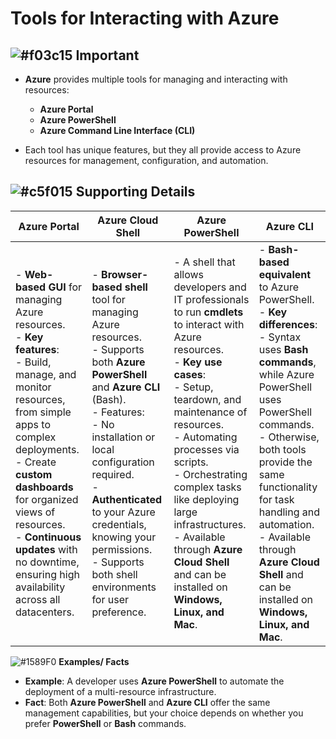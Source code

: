 # Tools for Interacting with Azure

## ![#f03c15](https://placehold.co/15x15/f03c15/f03c15.png) **Important**
- **Azure** provides multiple tools for managing and interacting with resources:  
  - **Azure Portal**  
  - **Azure PowerShell**  
  - **Azure Command Line Interface (CLI)**  

- Each tool has unique features, but they all provide access to Azure resources for management, configuration, and automation.  

## ![#c5f015](https://placehold.co/15x15/c5f015/c5f015.png) **Supporting Details**

| **Azure Portal** | **Azure Cloud Shell** | **Azure PowerShell**| **Azure CLI**|
|------------|----------------|----------------|----------------|  
| - **Web-based GUI** for managing Azure resources. <br> - **Key features**:  <br> - Build, manage, and monitor resources, from simple apps to complex deployments.   <br> - Create **custom dashboards** for organized views of resources.   <br> - **Continuous updates** with no downtime, ensuring high availability across all datacenters. <br>   | - **Browser-based shell** tool for managing Azure resources. <br> - Supports both **Azure PowerShell** and **Azure CLI** (Bash). <br> - Features: <br> - No installation or local configuration required. <br> - **Authenticated** to your Azure credentials, knowing your permissions. <br> - Supports both shell environments for user preference.   | - A shell that allows developers and IT professionals to run **cmdlets** to interact with Azure resources. <br> - **Key use cases**:  <br> - Setup, teardown, and maintenance of resources.  <br> - Automating processes via scripts.  <br> - Orchestrating complex tasks like deploying large infrastructures.  <br> - Available through **Azure Cloud Shell** and can be installed on **Windows, Linux, and Mac**.   |- **Bash-based equivalent** to Azure PowerShell.  <br> - **Key differences**:  <br> - Syntax uses **Bash commands**, while Azure PowerShell uses PowerShell commands.  <br> - Otherwise, both tools provide the same functionality for task handling and automation. <br> - Available through **Azure Cloud Shell** and can be installed on **Windows, Linux, and Mac**. | 

![#1589F0](https://placehold.co/15x15/1589F0/1589F0.png) **Examples/ Facts**
- **Example**: A developer uses **Azure PowerShell** to automate the deployment of a multi-resource infrastructure.  
- **Fact**: Both **Azure PowerShell** and **Azure CLI** offer the same management capabilities, but your choice depends on whether you prefer **PowerShell** or **Bash** commands.
